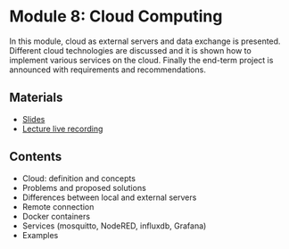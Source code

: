 # Module 8: Cloud Computing

In this module, cloud as external servers and data exchange is presented.
Different cloud technologies are discussed and it is shown how to 
implement various services on the cloud. Finally the end-term project is
announced with requirements and recommendations.

## Materials
- [Slides](https://github.com/neon-iot/hands-on-iot/blob/main/slides/Clase%208%20-%20Enlace%20a%20la%20Nube.pdf)
- [Lecture live recording](https://www.youtube.com/watch?v=nA_RmpH6jt0)

## Contents

- Cloud: definition and concepts
- Problems and proposed solutions
- Differences between local and external servers
- Remote connection
- Docker containers
- Services (mosquitto, NodeRED, influxdb, Grafana)
- Examples
